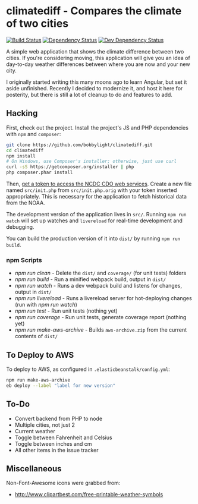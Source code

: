 climatediff - Compares the climate of two cities
================================================
[![Build Status](https://travis-ci.org/bobbylight/climatediff.svg?branch=master)](https://travis-ci.org/bobbylight/climatediff)
[![Dependency Status](https://img.shields.io/david/bobbylight/climatediff.svg)](https://david-dm.org/bobbylight/climatediff)
[![Dev Dependency Status](https://img.shields.io/david/dev/bobbylight/climatediff.svg)](https://david-dm.org/bobbylight/climatediff?type=dev)

A simple web application that shows the climate difference between two cities.
If you're considering moving, this application will give you an idea
of day-to-day weather differences between where you are now and your new city.

I originally started writing this many moons ago to learn Angular, but set it aside unfinished.
Recently I decided to modernize it, and host it here for posterity, but there is still a lot of
cleanup to do and features to add.

## Hacking
First, check out the project.  Install the project's JS and PHP dependencies with
`npm` and `composer`:

```bash
git clone https://github.com/bobbylight/climatediff.git
cd climatediff
npm install
# On Windows, use Composer's installer; otherwise, just use curl
curl -sS https://getcomposer.org/installer | php
php composer.phar install
```

Then, [get a token to access the NCDC CDO web services](http://www.ncdc.noaa.gov/cdo-web/token). Create a new file named `src/init.php` from
`src/init.php.orig` with your token inserted appropriately.  This is necessary for the application to fetch historical data from the NOAA.

The development version of the application lives in `src/`.  Running `npm run watch` will set up watches and
`livereload` for real-time development and debugging.

You can build the production version of it into `dist/` by running `npm run build`.

### npm Scripts
* _npm run clean_ - Delete the `dist/` and `coverage/` (for unit tests) folders
* _npm run build_ - Run a minified webpack build, output in `dist/`
* _npm run watch_ - Runs a dev webpack build and listens for changes, output in `dist/`
* _npm run livereload_ - Runs a livereload server for hot-deploying changes (run with _npm run watch_)
* _npm run test_ - Run unit tests (nothing yet)
* _npm run coverage_ - Run unit tests, generate coverage report (nothing yet)
* _npm run make-aws-archive_ - Builds `aws-archive.zip` from the current contents of `dist/`

## To Deploy to AWS
To deploy to AWS, as configured in `.elasticbeanstalk/config.yml`:
```sh
npm run make-aws-archive
eb deploy --label "label for new version"
```

## To-Do
* Convert backend from PHP to node
* Multiple cities, not just 2
* Current weather
* Toggle between Fahrenheit and Celsius
* Toggle between inches and cm
* All other items in the issue tracker

## Miscellaneous
Non-Font-Awesome icons were grabbed from:

* http://www.clipartbest.com/free-printable-weather-symbols
